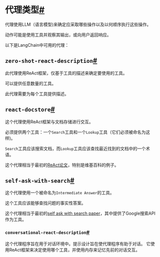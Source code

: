 

# 代理类型[#](#agent-types "Permalink to this headline")

代理使用LLM（语言模型)来确定应采取哪些操作以及以何顺序执行这些操作。

动作可能是使用工具并观察其输出，或向用户返回响应。

以下是LangChain中可用的代理：

`zero-shot-react-description`[#](#zero-shot-react-description "Permalink to this headline")
----------

此代理使用ReAct框架，仅基于工具的描述来确定要使用的工具。

可以提供任意数量的工具。

此代理需要为每个工具提供描述。

`react-docstore`[#](#react-docstore "Permalink to this headline")
-----------------------------------------------------------------

这个代理使用ReAct框架与文档存储进行交互。

必须提供两个工具：一个`Search`工具和一个`Lookup`工具（它们必须被命名为这样)。

`Search`工具应该搜索文档，而`Lookup`工具应该查找最近找到的文档中的一个术语。

这个代理相当于最初的[ReAct论文](https://arxiv.org/pdf/2210.03629.pdf)，特别是维基百科的例子。

`self-ask-with-search`[#](#self-ask-with-search "标题的永久链接")
----------------------------------------------------------

这个代理使用一个被命名为`Intermediate Answer`的工具。

这个工具应该能够查找问题的事实性答案。

这个代理相当于最初的[self ask with search paper](https://ofir.io/self-ask.pdf)，其中提供了Google搜索API作为工具。

### `conversational-react-description`[#](#conversational-react-description "Permalink to this headline")

这个代理程序旨在用于对话环境中。提示设计旨在使代理程序有助于对话。
它使用ReAct框架来决定使用哪个工具，并使用内存来记忆先前的对话交互。

